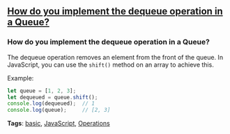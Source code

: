 ## [How do you implement the dequeue operation in a Queue?](#how-to-implement-dequeue-operation-in-queue)

### How do you implement the dequeue operation in a Queue?

The dequeue operation removes an element from the front of the queue. In JavaScript, you can use the `shift()` method on an array to achieve this.

Example:

```javascript
let queue = [1, 2, 3];
let dequeued = queue.shift();
console.log(dequeued);  // 1
console.log(queue);     // [2, 3]
```

**Tags**: [basic](./level/basic), [JavaScript](./theme/javascript), [Operations](./theme/operations)


